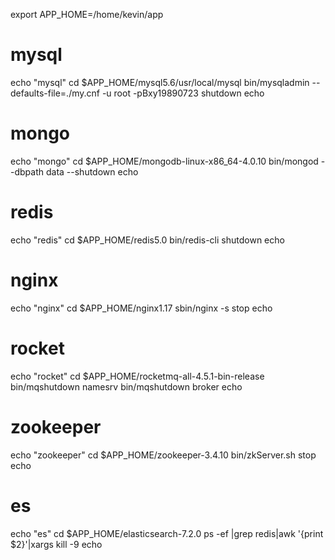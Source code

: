 export APP_HOME=/home/kevin/app

# mysql
echo "mysql"
cd $APP_HOME/mysql5.6/usr/local/mysql
bin/mysqladmin --defaults-file=./my.cnf -u root -pBxy19890723 shutdown
echo

# mongo
echo "mongo"
cd $APP_HOME/mongodb-linux-x86_64-4.0.10
bin/mongod --dbpath data  --shutdown 
echo

# redis
echo "redis"
cd $APP_HOME/redis5.0
bin/redis-cli shutdown
echo

# nginx
echo "nginx"
cd $APP_HOME/nginx1.17
sbin/nginx -s stop
echo

# rocket
echo "rocket"
cd $APP_HOME/rocketmq-all-4.5.1-bin-release
bin/mqshutdown namesrv
bin/mqshutdown broker
echo

# zookeeper
echo "zookeeper"
cd $APP_HOME/zookeeper-3.4.10
bin/zkServer.sh stop
echo


# es
echo "es"
cd $APP_HOME/elasticsearch-7.2.0
ps -ef |grep redis|awk '{print $2}'|xargs kill -9
echo